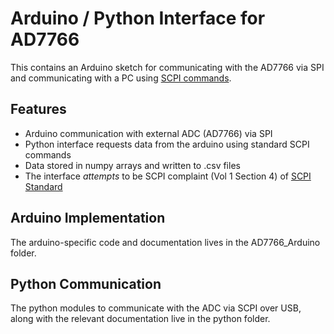 # Arduino / Python Interface for AD7766
This contains an Arduino sketch for communicating with the AD7766 via SPI and communicating with a PC using [SCPI commands](https://en.wikipedia.org/wiki/Standard_Commands_for_Programmable_Instruments). 

## Features
- Arduino communication with external ADC (AD7766) via SPI
- Python interface requests data from the arduino using standard SCPI commands
- Data stored in numpy arrays and written to .csv files
- The interface *attempts* to be SCPI complaint (Vol 1 Section 4) of [SCPI Standard](https://www.ivifoundation.org/docs/scpi-99.pdf) 

## Arduino Implementation
The arduino-specific code and documentation lives in the AD7766\_Arduino folder.

## Python Communication
The python modules to communicate with the ADC via SCPI over USB, along with the relevant documentation live in the python folder. 

